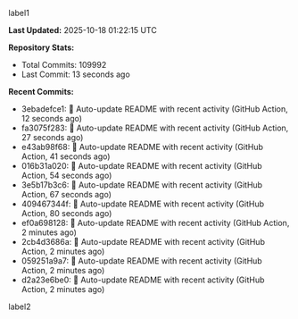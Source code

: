 
label1 
<!-- ACTIVITY_START -->
**Last Updated:** 2025-10-18 01:22:15 UTC

**Repository Stats:**
- Total Commits: 109992
- Last Commit: 13 seconds ago

**Recent Commits:**
- 3ebadefce1: 🤖 Auto-update README with recent activity (GitHub Action, 12 seconds ago)
- fa3075f283: 🤖 Auto-update README with recent activity (GitHub Action, 27 seconds ago)
- e43ab98f68: 🤖 Auto-update README with recent activity (GitHub Action, 41 seconds ago)
- 016b31a020: 🤖 Auto-update README with recent activity (GitHub Action, 54 seconds ago)
- 3e5b17b3c6: 🤖 Auto-update README with recent activity (GitHub Action, 67 seconds ago)
- 409467344f: 🤖 Auto-update README with recent activity (GitHub Action, 80 seconds ago)
- ef0a698128: 🤖 Auto-update README with recent activity (GitHub Action, 2 minutes ago)
- 2cb4d3686a: 🤖 Auto-update README with recent activity (GitHub Action, 2 minutes ago)
- 059251a9a7: 🤖 Auto-update README with recent activity (GitHub Action, 2 minutes ago)
- d2a23e6be0: 🤖 Auto-update README with recent activity (GitHub Action, 2 minutes ago)
<!-- ACTIVITY_END -->

label2

